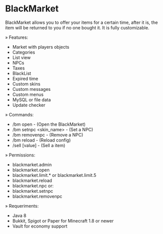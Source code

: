 # BlackMarket
BlackMarket allows you to offer your items for a certain time, after it is, the item will be returned to you if no one bought it. It is fully customizable.​

» Features:
- Market with players objects
- Categories
- List view
- NPCs
- Taxes
- BlackList
- Expired time
- Custom skins
- Custom messages
- Custom menus
- MySQL or file data
- Update checker

» Commands:
- /bm open - (Open the BlackMarket)
- /bm setnpc <skin_name> - (Set a NPC)
- /bm removenpc - (Remove a NPC)
- /bm reload - (Reload config)
- /sell [value] - (Sell a item)​

» Permissions:
- blackmarket.admin
- blackmarket.open
- blackmarket.limit.* or blackmarket.limit.5
- blackmarket.reload
- blackmarket.npc or:
- blackmarket.setnpc
- blackmarket.removenpc​

» Requeriments:
- Java 8
- Bukkit, Spigot or Paper for Minecraft 1.8 or newer
- Vault for economy support
